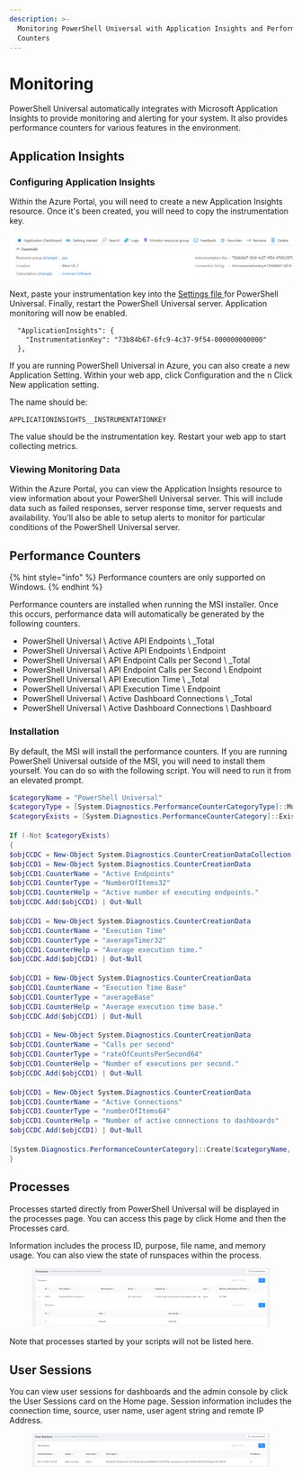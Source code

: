 ```yaml
---
description: >-
  Monitoring PowerShell Universal with Application Insights and Performance
  Counters
---
```


# Monitoring

PowerShell Universal automatically integrates with Microsoft Application Insights to provide monitoring and alerting for your system. It also provides performance counters for various features in the environment.

## Application Insights

### Configuring Application Insights

Within the Azure Portal, you will need to create a new Application Insights resource. Once it's been created, you will need to copy the instrumentation key.

![Application Insights Information](<../.gitbook/assets/image (429).png>)

Next, paste your instrumentation key into the [Settings file ](../config/settings.md)for PowerShell Universal. Finally, restart the PowerShell Universal server. Application monitoring will now be enabled.

```
  "ApplicationInsights": {
    "InstrumentationKey": "73b84b67-6fc9-4c37-9f54-000000000000"
  },
```

If you are running PowerShell Universal in Azure, you can also create a new Application Setting. Within your web app, click Configuration and the n Click New application setting.

The name should be:

```
APPLICATIONINSIGHTS__INSTRUMENTATIONKEY
```

The value should be the instrumentation key. Restart your web app to start collecting metrics.

### Viewing Monitoring Data

Within the Azure Portal, you can view the Application Insights resource to view information about your PowerShell Universal server. This will include data such as failed responses, server response time, server requests and availability. You'll also be able to setup alerts to monitor for particular conditions of the PowerShell Universal server.

## Performance Counters

{% hint style="info" %}
Performance counters are only supported on Windows.
{% endhint %}

Performance counters are installed when running the MSI installer. Once this occurs, performance data will automatically be generated by the following counters.

* PowerShell Universal \ Active API Endpoints \ \_Total
* PowerShell Universal \ Active API Endpoints \ Endpoint
* PowerShell Universal \ API Endpoint Calls per Second \ \_Total
* PowerShell Universal \ API Endpoint Calls per Second \ Endpoint
* PowerShell Universal \ API Execution Time \ \_Total
* PowerShell Universal \ API Execution Time \ Endpoint
* PowerShell Universal \ Active Dashboard Connections \ \_Total
* PowerShell Universal \ Active Dashboard Connections \ Dashboard

### Installation

By default, the MSI will install the performance counters. If you are running PowerShell Universal outside of the MSI, you will need to install them yourself. You can do so with the following script. You will need to run it from an elevated prompt.&#x20;

```powershell
$categoryName = "PowerShell Universal"
$categoryType = [System.Diagnostics.PerformanceCounterCategoryType]::MultiInstance
$categoryExists = [System.Diagnostics.PerformanceCounterCategory]::Exists($categoryName)

If (-Not $categoryExists)
{
$objCCDC = New-Object System.Diagnostics.CounterCreationDataCollection
$objCCD1 = New-Object System.Diagnostics.CounterCreationData
$objCCD1.CounterName = "Active Endpoints"
$objCCD1.CounterType = "NumberOfItems32"
$objCCD1.CounterHelp = "Active number of executing endpoints."
$objCCDC.Add($objCCD1) | Out-Null

$objCCD1 = New-Object System.Diagnostics.CounterCreationData
$objCCD1.CounterName = "Execution Time"
$objCCD1.CounterType = "averageTimer32"
$objCCD1.CounterHelp = "Average execution time."
$objCCDC.Add($objCCD1) | Out-Null

$objCCD1 = New-Object System.Diagnostics.CounterCreationData
$objCCD1.CounterName = "Execution Time Base"
$objCCD1.CounterType = "averageBase"
$objCCD1.CounterHelp = "Average execution time base."
$objCCDC.Add($objCCD1) | Out-Null

$objCCD1 = New-Object System.Diagnostics.CounterCreationData
$objCCD1.CounterName = "Calls per second"
$objCCD1.CounterType = "rateOfCountsPerSecond64"
$objCCD1.CounterHelp = "Number of executions per second."
$objCCDC.Add($objCCD1) | Out-Null

$objCCD1 = New-Object System.Diagnostics.CounterCreationData
$objCCD1.CounterName = "Active Connections"
$objCCD1.CounterType = "numberOfItems64"
$objCCD1.CounterHelp = "Number of active connections to dashboards"
$objCCDC.Add($objCCD1) | Out-Null

[System.Diagnostics.PerformanceCounterCategory]::Create($categoryName, $categoryHelp, $categoryType, $objCCDC)|Out-Null
}
```

## Processes

Processes started directly from PowerShell Universal will be displayed in the processes page. You can access this page by click Home and then the Processes card.

Information includes the process ID, purpose, file name, and memory usage. You can also view the state of runspaces within the process.

<figure><img src="../.gitbook/assets/image (241).png" alt=""><figcaption></figcaption></figure>

Note that processes started by your scripts will not be listed here.

## User Sessions

You can view user sessions for dashboards and the admin console by click the User Sessions card on the Home page. Session information includes the connection time, source, user name, user agent string and remote IP Address.

<figure><img src="../.gitbook/assets/image (7).png" alt=""><figcaption></figcaption></figure>
